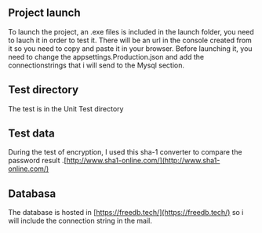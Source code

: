 ## Project launch

To launch the project, an .exe files is included in the launch folder, you need to lauch it in order to test it. There will be an url in the console created from it so you need to copy and paste it in your browser.
Before launching it, you need to change the appsettings.Production.json and add the connectionstrings that i will send to the Mysql section.

## Test directory

The test is in the Unit Test directory

## Test data
During the test of encryption, I used this sha-1 converter to compare the password result .[http://www.sha1-online.com/](http://www.sha1-online.com/)

## Databasa

The database is hosted in [https://freedb.tech/](https://freedb.tech/) so i will include the connection string in the mail. 
